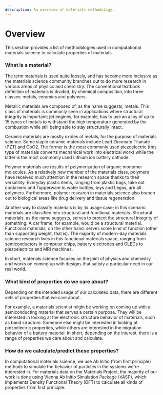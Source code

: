 ```yaml
---
description: An overview of materials methodology.
---
```


# Overview

This section provides a list of methodologies used in computational materials science to calculate properties of materials.

### What is a material?

The term materials is used quite loosely, and has become more inclusive as the materials science community branches out to do more research in various areas of physics and chemistry. The conventional textbook definition of materials is divided, by chemical composition, into three classes: metals, ceramics and polymers.&#x20;

Metallic materials are composed of, as the name suggests, metals. This class of materials is commonly seen in applications where structural integrity is important; jet engines, for example, has to use an alloy of up to 15 types of metals to withstand the high temperature generated by the combustion while still being able to stay structurally intact.

Ceramic materials are mostly oxides of metals, for the purpose of materials science. Some staple ceramic materials include Lead Zirconate Titanate (PZT) and CoO2. The former is the most commonly used piezoelectric (this type of materials converts mechanical work into electrical work) while the latter is the most commonly used Lithium ion battery cathode.

Polymer materials are results of polymerization of organic monomer molecules. As a relatively new member of the materials class, polymers have received much attention in the research space thanks to their versatility. Everyday plastic items, ranging from plastic bags, take out containers and Tupperware to water bottles, toys and Legos, are all polymers. Furthermore, polymer research in materials science also branch out to biological areas like drug delivery and tissue regeneration.

Another way to classify materials is by its usage case; in this scenario materials are classified into structural and functional materials. Structural materials, as the name suggests, serves to protect the structural integrity of something. A car frame, for example, would be a structural material. Functional materials, on the other hand, serves some kind of function (other than supporting weight, that is). The majority of modern-day materials science research lives in this functional materials space, ranging from semiconductors in computer chips, battery electrodes and OLEDs to piezoelectrics and MRI machines.

In short, materials science focuses on the joint of physics and chemistry and works on coming up with designs that satisfy a particular need in our real world.

### What kind of properties do we care about?

Depending on the intended usage of our calculated data, there are different sets of properties that we care about.

For example, a materials scientist might be working on coming up with a semiconducting material that serves a certain purpose. They will be interested in looking at the electronic structure behavior of materials, such as band structure. Someone else might be interested in looking at piezoelectric properties, while others are interested in the migration behavior of a battery material. In short, depending on the interest, there is a range of properties we care about and calculate.

### How do we calculate/predict these properties?

In computational materials science, we use Ab Initio (from first principle) methods to simulate the behavior of particles in the systems we're interested in. For materials data on the Materials Project, the majority of our work is done using Vienna Ab Initio Simulation Package (VASP), which implements Density Functional Theory (DFT) to calculate all kinds of properties from first principle.


